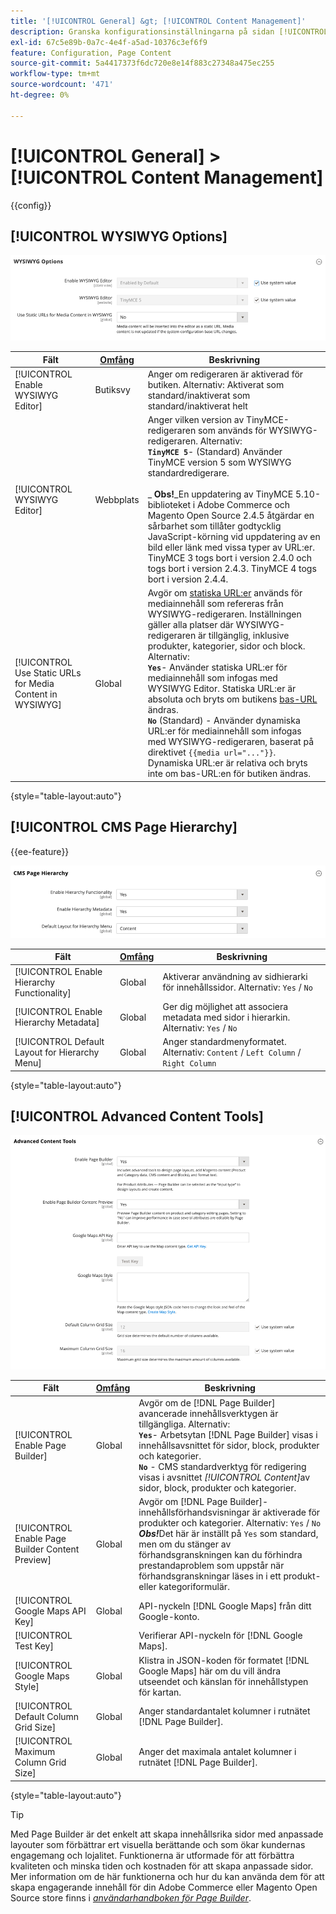 ```yaml
---
title: '[!UICONTROL General] &gt; [!UICONTROL Content Management]'
description: Granska konfigurationsinställningarna på sidan [!UICONTROL General] &gt; [!UICONTROL Content Management] i Commerce Admin.
exl-id: 67c5e89b-0a7c-4e4f-a5ad-10376c3ef6f9
feature: Configuration, Page Content
source-git-commit: 5a4417373f6dc720e8e14f883c27348a475ec255
workflow-type: tm+mt
source-wordcount: '471'
ht-degree: 0%

---
```


# [!UICONTROL General] > [!UICONTROL Content Management]

{{config}}

## [!UICONTROL WYSIWYG Options]

![WYSIWYG-alternativ](./assets/content-management-wysiwyg-options.png)<!-- zoom -->

<!-- [WYSIWYG Options](https://experienceleague.adobe.com/en/docs/commerce-admin/content-design/wysiwyg/editor) -->

| Fält | [Omfång](../../getting-started/websites-stores-views.md#scope-settings) | Beskrivning |
|--- |--- |--- |
| [!UICONTROL Enable WYSIWYG Editor] | Butiksvy | Anger om redigeraren är aktiverad för butiken. Alternativ: Aktiverat som standard/inaktiverat som standard/inaktiverat helt |
| [!UICONTROL WYSIWYG Editor] | Webbplats | Anger vilken version av TinyMCE-redigeraren som används för WYSIWYG-redigeraren. Alternativ: <br/>**`TinyMCE 5`**- (Standard) Använder TinyMCE version 5 som WYSIWYG standardredigerare.<br><br>_ **&#x200B; Obs!**&#x200B;_En uppdatering av TinyMCE 5.10-biblioteket i Adobe Commerce och Magento Open Source 2.4.5 åtgärdar en sårbarhet som tillåter godtycklig JavaScript-körning vid uppdatering av en bild eller länk med vissa typer av URL:er. TinyMCE 3 togs bort i version 2.4.0 och togs bort i version 2.4.3. TinyMCE 4 togs bort i version 2.4.4. |
| [!UICONTROL Use Static URLs for Media Content in WYSIWYG] | Global | Avgör om [statiska URL:er](../../content-design/catalog-urls-dynamic-media.md) används för mediainnehåll som refereras från WYSIWYG-redigeraren. Inställningen gäller alla platser där WYSIWYG-redigeraren är tillgänglig, inklusive produkter, kategorier, sidor och block. Alternativ: <br/>**`Yes`**- Använder statiska URL:er för mediainnehåll som infogas med WYSIWYG Editor. Statiska URL:er är absoluta och bryts om butikens [bas-URL](../../stores-purchase/store-urls.md) ändras.<br/>**`No`** (Standard) - Använder dynamiska URL:er för mediainnehåll som infogas med WYSIWYG-redigeraren, baserat på direktivet `{{media url="..."}}`. Dynamiska URL:er är relativa och bryts inte om bas-URL:en för butiken ändras. |

{style="table-layout:auto"}

## [!UICONTROL CMS Page Hierarchy]

{{ee-feature}}

![CMS-sidhierarki](./assets/content-management-cms-page-hierarchy.png)<!-- zoom -->

<!--[CMS Page Hierarchy](https://experienceleague.adobe.com/en/docs/commerce-admin/content-design/elements/pages/page-hierarchy) -->

| Fält | [Omfång](../../getting-started/websites-stores-views.md#scope-settings) | Beskrivning |
|--- |--- |--- |
| [!UICONTROL Enable Hierarchy Functionality] | Global | Aktiverar användning av sidhierarki för innehållssidor. Alternativ: `Yes` / `No` |
| [!UICONTROL Enable Hierarchy Metadata] | Global | Ger dig möjlighet att associera metadata med sidor i hierarkin. Alternativ: `Yes` / `No` |
| [!UICONTROL Default Layout for Hierarchy Menu] | Global | Anger standardmenyformatet. Alternativ: `Content` / `Left Column` / `Right Column` |

{style="table-layout:auto"}

## [!UICONTROL Advanced Content Tools]

![Avancerade innehållsverktyg](./assets/content-management-advanced-content-tools.png)<!-- zoom -->

<!-- [Advanced Content Tools](https://experienceleague.adobe.com/en/docs/commerce-admin/page-builder/walkthrough/3-catalog-content) -->

| Fält | [Omfång](../../getting-started/websites-stores-views.md#scope-settings) | Beskrivning |
|--- |--- |--- |
| [!UICONTROL Enable Page Builder] | Global | Avgör om de [!DNL Page Builder] avancerade innehållsverktygen är tillgängliga. Alternativ: <br/>**`Yes`**- Arbetsytan [!DNL Page Builder] visas i innehållsavsnittet för sidor, block, produkter och kategorier.<br/>**`No`** - CMS standardverktyg för redigering visas i avsnittet _[!UICONTROL Content]_&#x200B;av sidor, block, produkter och kategorier. |
| [!UICONTROL Enable Page Builder Content Preview] | Global | Avgör om [!DNL Page Builder]-innehållsförhandsvisningar är aktiverade för produkter och kategorier. Alternativ: `Yes` / `No` <br/>**_Obs!_**&#x200B;Det här är inställt på `Yes` som standard, men om du stänger av förhandsgranskningen kan du förhindra prestandaproblem som uppstår när förhandsgranskningar läses in i ett produkt- eller kategoriformulär. |
| [!UICONTROL Google Maps API Key] | Global | API-nyckeln [!DNL Google Maps] från ditt Google-konto. |
| [!UICONTROL Test Key] |  | Verifierar API-nyckeln för [!DNL Google Maps]. |
| [!UICONTROL Google Maps Style] | Global | Klistra in JSON-koden för formatet [!DNL Google Maps] här om du vill ändra utseendet och känslan för innehållstypen för kartan. |
| [!UICONTROL Default Column Grid Size] | Global | Anger standardantalet kolumner i rutnätet [!DNL Page Builder]. |
| [!UICONTROL Maximum Column Grid Size] | Global | Anger det maximala antalet kolumner i rutnätet [!DNL Page Builder]. |

{style="table-layout:auto"}

>[!TIP]
>
>Med Page Builder är det enkelt att skapa innehållsrika sidor med anpassade layouter som förbättrar ert visuella berättande och som ökar kundernas engagemang och lojalitet. Funktionerna är utformade för att förbättra kvaliteten och minska tiden och kostnaden för att skapa anpassade sidor. Mer information om de här funktionerna och hur du kan använda dem för att skapa engagerande innehåll för din Adobe Commerce eller Magento Open Source store finns i [_användarhandboken för Page Builder_](../../page-builder/guide-overview.md).
